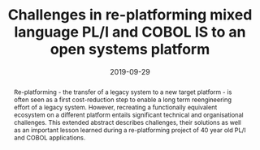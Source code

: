 ---
abstract: Re-platforming - the transfer of a legacy system to a new target platform
  - is often seen as a first cost-reduction step to enable a long term reengineering
  effort of a legacy system. However, recreating a functionally equivalent ecosystem
  on a different platform entails significant technical and organisational challenges.
  This extended abstract describes challenges, their solutions as well as an important
  lesson learned during a re-platforming project of 40 year old PL/I and COBOL applications.
authors:
- Thomas Wagner
- Christian Brem
- Stefan Strobl
- Thomas Grechenig
date: '2019-09-29'
featured: false
links:
- name: Publik
  url: https://publik.tuwien.ac.at/showentry.php?ID=287206&lang=2
publication: 'Vortrag: 2019 IEEE International Conference on Software Maintenance
  and Evolution (ICSME), Cleveland, OH, USA; 29.09.2019 - 04.10.2019; in: "Proceedings
  of the IEEE International Conference on Software Maintenance and Evolution", IEEE,
  (2019), ISBN: 978-1-7281-3094-1; S. 364'
publication_types:
- '1'
publishDate: '2019-09-29'
title: Challenges in re-platforming mixed language PL/I and COBOL IS to an open systems
  platform
url_pdf: ''
---